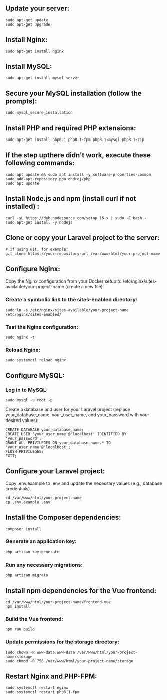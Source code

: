 ## Update your server:
```
sudo apt-get update
sudo apt-get upgrade
```

## Install Nginx:
```
sudo apt-get install nginx
```

## Install MySQL:
```
sudo apt-get install mysql-server
```

## Secure your MySQL installation (follow the prompts):
```
sudo mysql_secure_installation
```

## Install PHP and required PHP extensions:
```
sudo apt-get install php8.1 php8.1-fpm php8.1-mysql php8.1-zip
```

## If the step upthere didn't work, execute these following commands:
```
sudo apt update && sudo apt install -y software-properties-common 
sudo add-apt-repository ppa:ondrej/php 
sudo apt update
```

## Install Node.js and npm (install curl if not installed) :
```
curl -sL https://deb.nodesource.com/setup_16.x | sudo -E bash -
sudo apt-get install -y nodejs
```

## Clone or copy your Laravel project to the server:
```
# If using Git, for example:
git clone https://your-repository-url /var/www/html/your-project-name
```

## Configure Nginx:
Copy the Nginx configuration from your Docker setup to /etc/nginx/sites-available/your-project-name (create a new file).

### Create a symbolic link to the sites-enabled directory:
```
sudo ln -s /etc/nginx/sites-available/your-project-name /etc/nginx/sites-enabled/
```

### Test the Nginx configuration:
```
sudo nginx -t
```

### Reload Nginx:
```
sudo systemctl reload nginx
```

## Configure MySQL:
### Log in to MySQL:
```
sudo mysql -u root -p
```

Create a database and user for your Laravel project (replace your_database_name, your_user_name, and your_password with your desired values):
```
CREATE DATABASE your_database_name;
CREATE USER 'your_user_name'@'localhost' IDENTIFIED BY 'your_password';
GRANT ALL PRIVILEGES ON your_database_name.* TO 'your_user_name'@'localhost';
FLUSH PRIVILEGES;
EXIT;
```

## Configure your Laravel project:
Copy .env.example to .env and update the necessary values (e.g., database credentials).
```
cd /var/www/html/your-project-name
cp .env.example .env
```

## Install the Composer dependencies:
```
composer install
```

### Generate an application key:
```
php artisan key:generate
```

### Run any necessary migrations:
```
php artisan migrate
```
## Install npm dependencies for the Vue frontend:
```
cd /var/www/html/your-project-name/frontend-vue
npm install
```

### Build the Vue frontend:
```
npm run build
```

### Update permissions for the storage directory:
```
sudo chown -R www-data:www-data /var/www/html/your-project-name/storage
sudo chmod -R 755 /var/www/html/your-project-name/storage
```

## Restart Nginx and PHP-FPM:
```
sudo systemctl restart nginx
sudo systemctl restart php8.1-fpm
```
